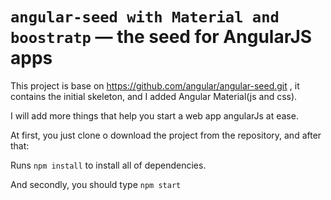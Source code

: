 # `angular-seed with Material and boostratp` — the seed for AngularJS apps

This project is base on https://github.com/angular/angular-seed.git , it contains the initial skeleton, and I added Angular Material(js and css).

I will add more things that help you start a web app angularJs at ease.

At first, you just clone o download the project from the repository, and after that:

Runs `npm install`  to install all of dependencies.

And secondly, you should type `npm start`

